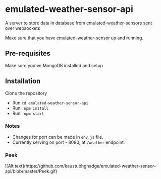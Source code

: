 # emulated-weather-sensor-api
A server to store data in database from emulated-weather-sensors sent over websockets

Make sure that you have <a href="https://github.com/kaustubhghadge/emulated-weather-sensor"> emulated-weather-sensor</a> up and running.

<h2>Pre-requisites</h2>
Make sure you've MongoDB installed and setup


<h2>Installation</h2>
Clone the repository
<ul>
  <li> Run <code>cd emulated-weather-sensor-api</code></li>
  <li> Run <code> npm install </code></li>
  <li> Run <code> npm start </code></li>
</ul>


<h3>Notes</h3>
<ul>
  <li> Changes for port can be made in <code>env.js</code> file.</li> 
  <li>Currently serving on port - 8080,  at <code>/weather</code> endpoint.</li>
</ul>

<h3>Peek</h3>
![Alt text](https://github.com/kaustubhghadge/emulated-weather-sensor-api/blob/master/Peek.gif)


